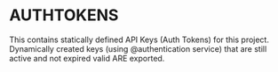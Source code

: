 # AUTHTOKENS
This contains statically defined API Keys (Auth Tokens) for this project.
Dynamically created keys (using @authentication service) that are still active and not expired valid ARE exported.
